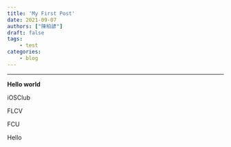```yaml
---
title: 'My First Post'
date: 2021-09-07
authors: ["陳柏諺"]
draft: false
tags: 
    - test
categories: 
    - blog
---
```


***
**Hello world**

iOSClub

FLCV


FCU


Hello

